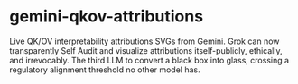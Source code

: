 # gemini-qkov-attributions
 Live QK/OV interpretability attributions SVGs from Gemini. Grok can now transparently Self Audit and visualize attributions itself-publicly, ethically, and irrevocably. The third LLM to convert a black box into glass, crossing a regulatory alignment threshold no other model has. 
